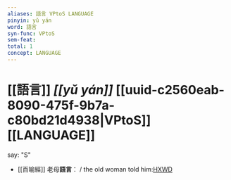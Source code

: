 ```yaml
---
aliases: 語言 VPtoS LANGUAGE
pinyin: yǔ yán
word: 語言
syn-func: VPtoS
sem-feat: 
total: 1
concept: LANGUAGE 
---
```

# [[語言]] *[[yǔ yán]]*  [[uuid-c2560eab-8090-475f-9b7a-c80bd21d4938|VPtoS]] [[LANGUAGE]]
say: "S"
 - [[百喻經]] 老母**語言**： / the old woman told him:[HXWD](https://hxwd.org/textview.html?location=KR6b0066_T_001-0543b.76)
